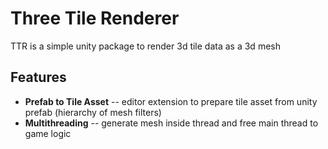 # Three Tile Renderer

TTR is a simple unity package to render 3d tile data as a 3d mesh


## Features

* __Prefab to Tile Asset__ -- editor extension to prepare tile asset from unity prefab (hierarchy of mesh filters)
* __Multithreading__ -- generate mesh inside thread and free main thread to game logic